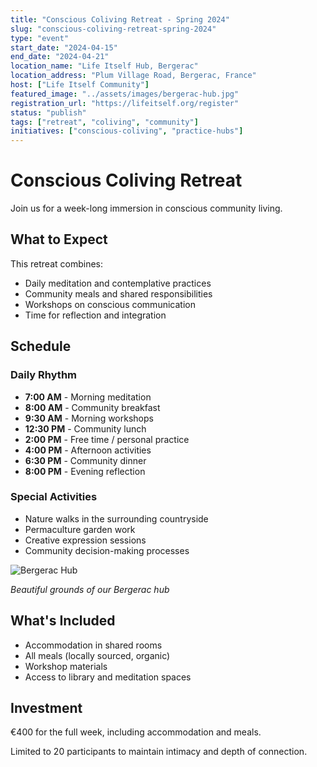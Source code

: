 ```yaml
---
title: "Conscious Coliving Retreat - Spring 2024"
slug: "conscious-coliving-retreat-spring-2024"
type: "event"
start_date: "2024-04-15"
end_date: "2024-04-21"
location_name: "Life Itself Hub, Bergerac"
location_address: "Plum Village Road, Bergerac, France"
host: ["Life Itself Community"]
featured_image: "../assets/images/bergerac-hub.jpg"
registration_url: "https://lifeitself.org/register"
status: "publish"
tags: ["retreat", "coliving", "community"]
initiatives: ["conscious-coliving", "practice-hubs"]
---
```


# Conscious Coliving Retreat

Join us for a week-long immersion in conscious community living.

## What to Expect

This retreat combines:

- Daily meditation and contemplative practices
- Community meals and shared responsibilities
- Workshops on conscious communication
- Time for reflection and integration

## Schedule

### Daily Rhythm

- **7:00 AM** - Morning meditation
- **8:00 AM** - Community breakfast
- **9:30 AM** - Morning workshops
- **12:30 PM** - Community lunch
- **2:00 PM** - Free time / personal practice
- **4:00 PM** - Afternoon activities
- **6:30 PM** - Community dinner
- **8:00 PM** - Evening reflection

### Special Activities

- Nature walks in the surrounding countryside
- Permaculture garden work
- Creative expression sessions
- Community decision-making processes

![Bergerac Hub](../assets/images/bergerac-hub.jpg)

*Beautiful grounds of our Bergerac hub*

## What's Included

- Accommodation in shared rooms
- All meals (locally sourced, organic)
- Workshop materials
- Access to library and meditation spaces

## Investment

€400 for the full week, including accommodation and meals.

Limited to 20 participants to maintain intimacy and depth of connection.